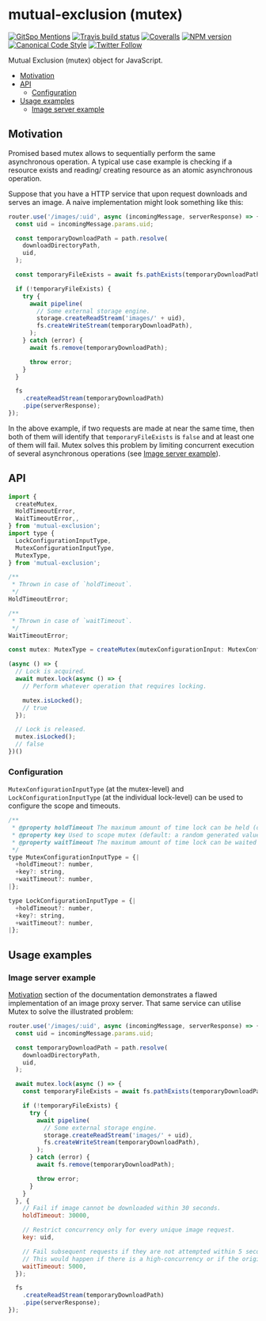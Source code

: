 # mutual-exclusion (mutex)

[![GitSpo Mentions](https://gitspo.com/badges/mentions/gajus/mutual-exclusion?style=flat-square)](https://gitspo.com/mentions/gajus/mutual-exclusion)
[![Travis build status](http://img.shields.io/travis/gajus/mutual-exclusion/master.svg?style=flat-square)](https://travis-ci.org/gajus/mutual-exclusion)
[![Coveralls](https://img.shields.io/coveralls/gajus/mutual-exclusion.svg?style=flat-square)](https://coveralls.io/github/gajus/mutual-exclusion)
[![NPM version](http://img.shields.io/npm/v/mutual-exclusion.svg?style=flat-square)](https://www.npmjs.org/package/mutual-exclusion)
[![Canonical Code Style](https://img.shields.io/badge/code%20style-canonical-blue.svg?style=flat-square)](https://github.com/gajus/canonical)
[![Twitter Follow](https://img.shields.io/twitter/follow/kuizinas.svg?style=social&label=Follow)](https://twitter.com/kuizinas)

Mutual Exclusion (mutex) object for JavaScript.

* [Motivation](#motivation)
* [API](#api)
  * [Configuration](#configuration)
* [Usage examples](#usage-examples)
  * [Image server example](#image-server-example)

## Motivation

Promised based mutex allows to sequentially perform the same asynchronous operation. A typical use case example is checking if a resource exists and reading/ creating resource as an atomic asynchronous operation.

Suppose that you have a HTTP service that upon request downloads and serves an image. A naive implementation might look something like this:

```js
router.use('/images/:uid', async (incomingMessage, serverResponse) => {
  const uid = incomingMessage.params.uid;

  const temporaryDownloadPath = path.resolve(
    downloadDirectoryPath,
    uid,
  );

  const temporaryFileExists = await fs.pathExists(temporaryDownloadPath);

  if (!temporaryFileExists) {
    try {
      await pipeline(
        // Some external storage engine.
        storage.createReadStream('images/' + uid),
        fs.createWriteStream(temporaryDownloadPath),
      );
    } catch (error) {
      await fs.remove(temporaryDownloadPath);

      throw error;
    }
  }

  fs
    .createReadStream(temporaryDownloadPath)
    .pipe(serverResponse);
});

```

In the above example, if two requests are made at near the same time, then both of them will identify that `temporaryFileExists` is `false` and at least one of them will fail. Mutex solves this problem by limiting concurrent execution of several asynchronous operations (see [Image server example](#image-server-example)).

## API

```js
import {
  createMutex,
  HoldTimeoutError,
  WaitTimeoutError,,
} from 'mutual-exclusion';
import type {
  LockConfigurationInputType,
  MutexConfigurationInputType,
  MutexType,
} from 'mutual-exclusion';

/**
 * Thrown in case of `holdTimeout`.
 */
HoldTimeoutError;

/**
 * Thrown in case of `waitTimeout`.
 */
WaitTimeoutError;

const mutex: MutexType = createMutex(mutexConfigurationInput: MutexConfigurationInputType);

(async () => {
  // Lock is acquired.
  await mutex.lock(async () => {
    // Perform whatever operation that requires locking.

    mutex.isLocked();
    // true
  });

  // Lock is released.
  mutex.isLocked();
  // false
})()

```

### Configuration

`MutexConfigurationInputType` (at the mutex-level) and `LockConfigurationInputType` (at the individual lock-level) can be used to configure the scope and timeouts.

```js
/**
 * @property holdTimeout The maximum amount of time lock can be held (default: 30000).
 * @property key Used to scope mutex (default: a random generated value).
 * @property waitTimeout The maximum amount of time lock can be waited for (default: 5000).
 */
type MutexConfigurationInputType = {|
  +holdTimeout?: number,
  +key?: string,
  +waitTimeout?: number,
|};

type LockConfigurationInputType = {|
  +holdTimeout?: number,
  +key?: string,
  +waitTimeout?: number,
|};

```

## Usage examples

### Image server example

[Motivation](#motivation) section of the documentation demonstrates a flawed implementation of an image proxy server. That same service can utilise Mutex to solve the illustrated problem:

```js
router.use('/images/:uid', async (incomingMessage, serverResponse) => {
  const uid = incomingMessage.params.uid;

  const temporaryDownloadPath = path.resolve(
    downloadDirectoryPath,
    uid,
  );

  await mutex.lock(async () => {
    const temporaryFileExists = await fs.pathExists(temporaryDownloadPath);

    if (!temporaryFileExists) {
      try {
        await pipeline(
          // Some external storage engine.
          storage.createReadStream('images/' + uid),
          fs.createWriteStream(temporaryDownloadPath),
        );
      } catch (error) {
        await fs.remove(temporaryDownloadPath);

        throw error;
      }
    }
  }, {
    // Fail if image cannot be downloaded within 30 seconds.
    holdTimeout: 30000,

    // Restrict concurrency only for every unique image request.
    key: uid,

    // Fail subsequent requests if they are not attempted within 5 seconds.
    // This would happen if there is a high-concurrency or if the original request is taking a long time.
    waitTimeout: 5000,
  });

  fs
    .createReadStream(temporaryDownloadPath)
    .pipe(serverResponse);
});

```
